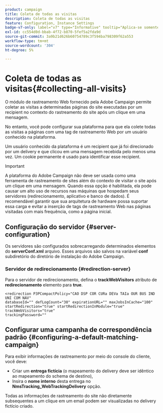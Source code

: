 ```yaml
---
product: campaign
title: Coleta de todas as visitas
description: Coleta de todas as visitas
feature: Configuration, Instance Settings
badge-v7-only: label="v7" type="Informative" tooltip="Aplica-se somente ao Campaign Classic v7"
exl-id: cc554d0d-bbab-4f72-b870-5fef5a2fda9d
source-git-commit: 3a9b21d626b60754789c3f594ba798309f62a553
workflow-type: tm+mt
source-wordcount: '304'
ht-degree: 5%

---
```


# Coleta de todas as visitas{#collecting-all-visits}

O módulo de rastreamento Web fornecido pela Adobe Campaign permite coletar as visitas a determinadas páginas do site executadas por um recipient no contexto do rastreamento do site após um clique em uma mensagem.

No entanto, você pode configurar sua plataforma para que ela colete todas as visitas a páginas com uma tag de rastreamento Web por um usuário conhecido na plataforma.

Um usuário conhecido da plataforma é um recipient que já foi direcionado por um delivery e que clicou em uma mensagem recebida pelo menos uma vez. Um cookie permanente é usado para identificar esse recipient.

>[!IMPORTANT]
>
>A plataforma do Adobe Campaign não deve ser usada como uma ferramenta de rastreamento de sites além do contexto de visitar o site após um clique em uma mensagem. Quando essa opção é habilitada, ela pode causar um alto uso de recursos nas máquinas que hospedam seus servidores (redirecionamento, aplicativo e banco de dados). É recomendável garantir que sua arquitetura de hardware possa suportar essa carga e evitar a inserção de tags de rastreamento Web nas páginas visitadas com mais frequência, como a página inicial.

## Configuração do servidor {#server-configuration}

Os servidores são configurados sobrecarregando determinados elementos do **serverConf.xml** arquivo. Esses arquivos são salvos na variável **conf** subdiretório do diretório de instalação do Adobe Campaign.

### Servidor de redirecionamento {#redirection-server}

Para o servidor de redirecionamento, defina o **trackWebVisitors** atributo de **redirecionamento** elemento para **true**.

```
<redirection P3PCompactPolicy="CAO DSP COR CURa DEVa TAIa OUR BUS IND UNI COM NAV"
databaseId="" defLogCount="30" expirationURL="" maxJobsInCache="100"
startRedirection="true" startRedirectionInModule="true" trackWebVisitors="true"
trackingPassword=""
```

## Configurar uma campanha de correspondência padrão {#configuring-a-default-matching-campaign}

Para exibir informações de rastreamento por meio do console do cliente, você deve:

* Criar um **entrega fictícia** (o mapeamento do delivery deve ser idêntico ao mapeamento do schema de destino),
* Insira o **nome interno** desta entrega no **NmsTracking_WebTrackingDelivery** opção.

Todas as informações de rastreamento do site não diretamente subsequentes a um clique em um email podem ser visualizadas no delivery fictício criado.
